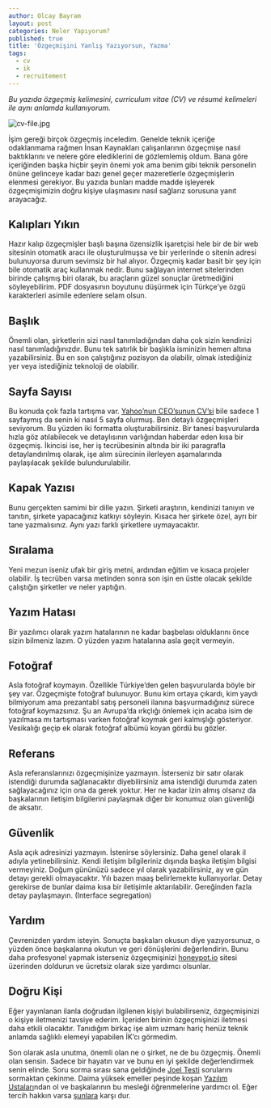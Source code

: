 ```yaml
---
author: Olcay Bayram
layout: post
categories: Neler Yapıyorum?
published: true
title: 'Özgeçmişini Yanlış Yazıyorsun, Yazma'
tags:
  - cv
  - ik
  - recruitement
---
```

_Bu yazıda özgeçmiş kelimesini, curriculum vitae (CV) ve résumé kelimeleri ile aynı anlamda kullanıyorum._

![cv-file.jpg]({{site.baseurl}}/img/cv-file.jpg)

İşim gereği birçok özgeçmiş inceledim. Genelde teknik içeriğe odaklanmama rağmen İnsan Kaynakları çalışanlarının özgeçmişe nasıl baktıklarını ve nelere göre elediklerini de gözlemlemiş oldum.
Bana göre içeriğinden başka hiçbir şeyin önemi yok ama benim gibi teknik personelin önüne gelinceye kadar bazı genel geçer mazeretlerle özgeçmişlerin elenmesi gerekiyor. Bu yazıda bunları madde madde işleyerek özgeçmişimizin doğru kişiye ulaşmasını nasıl sağlarız sorusuna yanıt arayacağız.

## Kalıpları Yıkın
Hazır kalıp özgeçmişler başlı başına özensizlik işaretçisi hele bir de bir web sitesinin otomatik aracı ile oluşturulmuşsa ve bir yerlerinde o sitenin adresi bulunuyorsa durum sevimsiz bir hal alıyor. Özgeçmiş kadar basit bir şey için bile otomatik araç kullanmak nedir. Bunu sağlayan internet sitelerinden birinde çalışmış biri olarak, bu araçların güzel sonuçlar üretmediğini söyleyebilirim. PDF dosyasının boyutunu düşürmek için Türkçe’ye özgü karakterleri asimile edenlere selam olsun.

## Başlık
Önemli olan, şirketlerin sizi nasıl tanımladığından daha çok sizin kendinizi nasıl tanımladığınızdır. Bunu tek satırlık bir başlıkla isminizin hemen altına yazabilirsiniz. Bu en son çalıştığınız pozisyon da olabilir, olmak istediğiniz yer veya istediğiniz teknoloji de olabilir.
<!--more-->

## Sayfa Sayısı
Bu konuda çok fazla tartışma var. [Yahoo’nun CEO’sunun CV’si](https://www.businessinsider.com/a-sample-resume-for-marissa-mayer-2016-7?international=true&r=US&IR=T) bile sadece 1 sayfaymış da senin ki nasıl 5 sayfa olurmuş. Ben detaylı özgeçmişleri seviyorum. Bu yüzden iki formatta oluşturabilirsiniz. Bir tanesi başvurularda hızla göz atılabilecek ve detaylısının varlığından haberdar eden kısa bir özgeçmiş. İkincisi ise, her iş tecrübesinin altında bir iki paragrafla detaylandırılmış olarak, işe alım sürecinin ilerleyen aşamalarında paylaşılacak şekilde bulundurulabilir.

## Kapak Yazısı
Bunu gerçekten samimi bir dille yazın. Şirketi araştırın, kendinizi tanıyın ve tanıtın, şirkete yapacağınız katkıyı söyleyin. Kısaca her şirkete özel, ayrı bir tane yazmalısınız. Aynı yazı farklı şirketlere uymayacaktır.

## Sıralama
Yeni mezun iseniz ufak bir giriş metni, ardından eğitim ve kısaca projeler olabilir. İş tecrüben varsa metinden sonra son işin en üstte olacak şekilde çalıştığın şirketler ve neler yaptığın.

## Yazım Hatası
Bir yazılımcı olarak yazım hatalarının ne kadar başbelası olduklarını önce sizin bilmeniz lazım. O yüzden yazım hatalarına asla geçit vermeyin. 

## Fotoğraf
Asla fotoğraf koymayın. Özellikle Türkiye’den gelen başvurularda böyle bir şey var. Özgeçmişte fotoğraf bulunuyor. Bunu kim ortaya çıkardı, kim yaydı bilmiyorum ama prezantabl satış personeli ilanına başvurmadığınız sürece fotoğraf koymazsınız. Şu an Avrupa’da ırkçlığı önlemek için acaba isim de yazılmasa mı tartışması varken fotoğraf koymak geri kalmışlığı gösteriyor. Vesikalığı geçip ek olarak fotoğraf albümü koyan gördü bu gözler.

## Referans
Asla referanslarınızı özgeçmişinize yazmayın. İsterseniz bir satır olarak istendiği durumda sağlanacaktır diyebilirsiniz ama istendiği durumda zaten sağlayacağınız için ona da gerek yoktur. Her ne kadar izin almış olsanız da başkalarının iletişim bilgilerini paylaşmak diğer bir konumuz olan güvenliği de aksatır.

## Güvenlik
Asla açık adresinizi yazmayın. İstenirse söylersiniz. Daha genel olarak il adıyla yetinebilirsiniz. Kendi iletişim bilgileriniz dışında başka iletişim bilgisi vermeyiniz. Doğum gününüzü sadece yıl olarak yazabilirsiniz, ay ve gün detayı gerekli olmayacaktır. Yılı bazen maaş belirlemekte kullanıyorlar. Detay gerekirse de bunlar daima kısa bir iletişimle aktarılabilir. Gereğinden fazla detay paylaşmayın. (Interface segregation)

## Yardım
Çevrenizden yardım isteyin. Sonuçta başkaları okusun diye yazıyorsunuz, o yüzden önce başkalarına okutun ve geri dönüşlerini değerlendirin. Bunu daha profesyonel yapmak isterseniz özgeçmişinizi [honeypot.io](www.honeypot.io) sitesi üzerinden doldurun ve ücretsiz olarak size yardımcı olsunlar.

## Doğru Kişi
Eğer yayınlanan ilanla doğrudan ilgilenen kişiyi bulabilirseniz, özgeçmişinizi o kişiye iletmenizi tavsiye ederim. İçeriden birinin özgeçmişinizi iletmesi daha etkili olacaktır. Tanıdığım birkaç işe alım uzmanı hariç henüz teknik anlamda sağlıklı elemeyi yapabilen İK’cı görmedim.

Son olarak asla unutma, önemli olan ne o şirket, ne de bu özgeçmiş. Önemli olan sensin. Sadece bir hayatın var ve bunu en iyi şekilde değerlendirmek senin elinde. Soru sorma sırası sana geldiğinde [Joel Testi](http://otomatikmuhendis.com/2015/06/11/joel-testi/) sorularını sormaktan çekinme. Daima yüksek emeller peşinde koşan [Yazılım Ustaları](http://en.otomatikmuhendis.com/2017/12/16/software-craftsmanship/)ndan ol ve başkalarının bu mesleği öğrenmelerine yardımcı ol. Eğer tercih hakkın varsa [şunlara](http://www.rntz.net/post/against-software-development.html) karşı dur.
